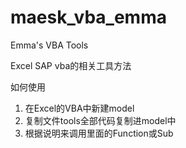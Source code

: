 # maesk_vba_emma
Emma's VBA Tools

Excel SAP vba的相关工具方法

如何使用
1. 在Excel的VBA中新建model
2. 复制文件tools全部代码复制进model中
3. 根据说明来调用里面的Function或Sub

